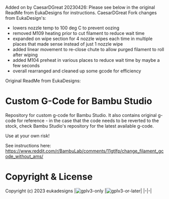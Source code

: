 Added on by CaesarDGreat 20230426:
Please see below in the original ReadMe from EukaDesigns for instructions.
CaesarDGreat Fork changes from EukaDesign's:
- lowers nozzle temp to 100 deg C to prevent oozing
- removed M109 heating prior to cut filament to reduce wait time
- expanded on wipe section for 4 nozzle wipes each time in multiple places that made sense instead of just 1 nozzle wipe
- added linear movement to re-close chute to allow purged filament to roll after wiping
- added M104 preheat in various places to reduce wait time by maybe a few seconds 
- overall rearranged and cleaned up some gcode for efficiency

Original ReadMe from EukaDesigns:

# Custom G-Code for Bambu Studio

Repository for custom g-code for Bambu Studio. It also contains original g-code for reference - in the case that the code needs to be reverted to the stock, check Bambu Studio's repository for the latest available g-code.

Use at your own risk!

See instructions here: https://www.reddit.com/r/BambuLab/comments/11gtlfp/change_filament_gcode_without_ams/

# Copyright & License

Copyright (c) 2023 eukadesigns
|![gplv3-only](https://www.gnu.org/graphics/gplv3-with-text-136x68.png) |![gplv3-or-later](https://www.gnu.org/graphics/gplv3-or-later.png)|
|-|-|

